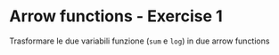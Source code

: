 # Arrow functions - Exercise 1
Trasformare le due variabili funzione (`sum` e `log`) in due arrow functions